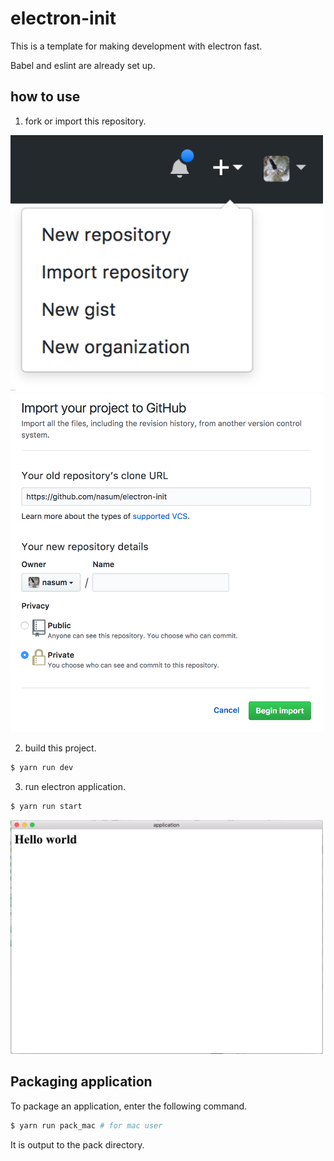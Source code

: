 # electron-init

This is a template for making development with electron fast.

Babel and eslint are already set up.

## how to use

1. fork or import this repository.

<img src="./img/import_01.png" width="500px">

<img src="./img/import_02.png" width="500px">

2. build this project.

```bash
$ yarn run dev
```

3. run electron application.

```bash
$ yarn run start
```
<img src="./img/run_app.png" width="500px">

## Packaging application

To package an application, enter the following command.

```bash
$ yarn run pack_mac # for mac user
```

It is output to the pack directory.
